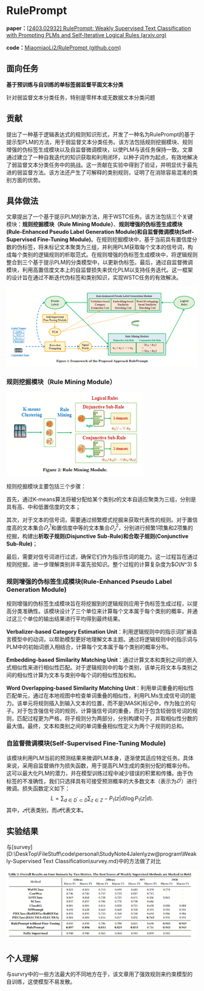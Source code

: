 # RulePrompt

**paper：**[[2403.02932\] RulePrompt: Weakly Supervised Text Classification with Prompting PLMs and Self-Iterative Logical Rules (arxiv.org)](https://arxiv.org/abs/2403.02932)

**code：**[MiaomiaoLi2/RulePrompt (github.com)](https://github.com/MiaomiaoLi2/RulePrompt)

## 面向任务

**基于预训练与自训练的单标签弱监督平面文本分类**

针对弱监督文本分类任务，特别是零样本或无数据文本分类问题

## 贡献

提出了一种基于逻辑表达式的规则知识形式，开发了一种名为RulePrompt的基于提示型PLM的方法，用于弱监督文本分类任务。该方法包括规则挖掘模块、规则增强的伪标签生成模块以及自监督微调模块，以使PLM与该任务保持一致。文章通过建立了一种自我迭代的知识获取和利用闭环，以种子词作为起点，有效地解决了弱监督文本分类任务中的挑战。这一贡献在实验中得到了验证，并明显优于最先进的弱监督方法。该方法还产生了可解释的类别规则，证明了在消除容易混淆的类别方面的优势。

## 具体做法

文章提出了一个基于提示PLM的新方法，用于WSTC任务。该方法包括三个关键模块：**规则挖掘模块（Rule Mining Module）**、**规则增强的伪标签生成模块(Rule-Enhanced Pseudo Label Generation
Module)**和**自监督微调模块(Self-Supervised Fine-Tuning Module)**。在规则挖掘模块中，基于当前具有置信度分数的伪标签，将未标记文本聚类为三组，并利用PLM获取每个文本的信号词，构成每个类别的逻辑规则的析取范式。在规则增强的伪标签生成模块中，将逻辑规则整合到三个基于提示PLM的分类模型中，以更新伪标签。最后，通过自监督微调模块，利用高置信度文本上的自监督损失来优化PLM以支持任务迭代。这一框架的设计旨在通过不断迭代伪标签和类别知识，实现WSTC任务的有效解决。

![image-20240423151928819](assets/image-20240423151928819.png)

### 规则挖掘模块（Rule Mining Module）

![image-20240423153045725](assets/image-20240423153045725.png)

规则挖掘模块主要包括三个步骤：

首先，通过K-means算法将被分配给某个类别𝑧的文本自适应聚类为三组，分别是具有高、中和低置信度的文本；

其次，对于文本的信号词，需要通过频繁模式挖掘来获取代表性的规则。对于置信度高的文本集合$𝐷^1_𝑧$和置信度中等的文本集合$𝐷^2_𝑧$，分别进行频繁1项集和2项集的挖掘，构建出**析取子规则(Disjunctive Sub-Rule)**和**合取子规则(Conjunctive Sub-Rule)**；

最后，需要对信号词进行过滤，确保它们作为指示性词的能力。这一过程旨在通过规则挖掘，进一步理解类别并丰富先验知识。整个过程的计算复杂度为$𝑂(𝑁^3) $

### 规则增强的伪标签生成模块(Rule-Enhanced Pseudo Label Generation Module)

规则增强的伪标签生成模块旨在将挖掘到的逻辑规则应用于伪标签生成过程，以提高分类准确性。该模块设计了三个单位来计算每个文本属于每个类别的概率，并通过这三个单位的输出结果进行平均得到最终结果。

**Verbalizer-based Category Estimation Unit**：利用逻辑规则中的指示词扩展语言模型中的动词，以帮助模型更好地理解文本主题。通过将逻辑规则中的指示词与PLM中的初始词嵌入相结合，计算每个文本属于每个类别的概率分布。

**Embedding-based Similarity Matching Unit**：通过计算文本和类别之间的嵌入式相似性来进行相似性匹配。对于逻辑规则中的每个类别，该单元将文本与类别之间的相似性计算为文本与类别中每个词的相似性加权和。

**Word Overlapping-based Similarity Matching Unit**：利用单词重叠的相似性匹配单元，通过在本地视图中检查单词重叠的相似性，利用PLMs生成信号词的能力。该单元将规则插入到输入文本的位置，而不是[MASK]标记中，作为独立的句子。对于包含强信号词的规则，计算强信号词的重叠，而对于包含较弱信号词的规则，匹配过程更为严格，将子规则分为两部分，分别构建句子，并取相似性分数的最大值。最终，文本和类别之间的单词重叠相似性定义为两个子规则的总和。

### 自监督微调模块(Self-Supervised Fine-Tuning Module)

该模块利用PLM当前的预测结果来微调PLM本身，逐渐使其适应特定任务。具体来说，采用自监督熵作为损失函数，用于提高PLM生成的类别分配的概率分布。这可以最大化PLM的潜力，并在模型训练过程中减少错误的积累和传播。由于伪标签的不准确性，我们只选择具有可接受预测概率的大多数文本（表示为$𝐷^{’}$​）进行微调。损失函数定义如下：
$$
L=\sum_{d\in D^{\prime}\subset D}\sum_{z\in Z}-P_{1}(z|d)\log P_{1}(z|d).
$$
其中，$𝑧$代表类别，而$𝑑$代表文本。

## 实验结果

与[survey](D:\DeskTop\FileStuff\code\personal\StudyNote4Jalen\yzw@program\Weakly-Supervised  Text Classification\survey.md)中的方法做了对比

![image-20240423154733922](assets/image-20240423154733922.png)

## 个人理解

与survry中的一些方法最大的不同地方在于，该文章用了强效规则来约束模型的自训练，这使模型不易发散。